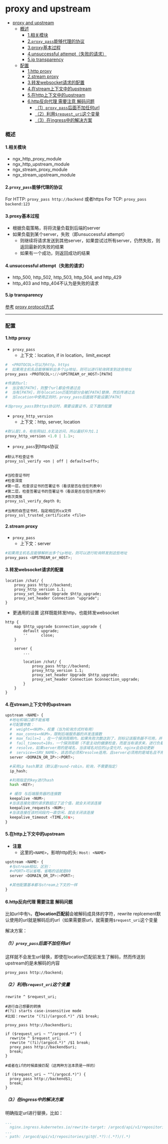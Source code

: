 # proxy and upstream

<!-- @import "[TOC]" {cmd="toc" depthFrom=1 depthTo=6 orderedList=false} -->
<!-- code_chunk_output -->

- [proxy and upstream](#proxy-and-upstream)
    - [概述](#概述)
      - [1.相关模块](#1相关模块)
      - [2.`proxy_pass`能够代理的协议](#2proxy_pass能够代理的协议)
      - [3.proxy基本过程](#3proxy基本过程)
      - [4.unsuccessful attempt（失败的请求）](#4unsuccessful-attempt失败的请求)
      - [5.ip transparency](#5ip-transparency)
    - [配置](#配置)
      - [1.http proxy](#1http-proxy)
      - [2.stream proxy](#2stream-proxy)
      - [3.转发websocket请求的配置](#3转发websocket请求的配置)
      - [4.在stream上下文中的upstream](#4在stream上下文中的upstream)
      - [5.在http上下文中的upstream](#5在http上下文中的upstream)
      - [6.http反向代理 需要注意 解码问题](#6http反向代理-需要注意-解码问题)
        - [（1）`proxy_pass`后面不加任何url](#1proxy_pass后面不加任何url)
        - [（2）利用`$request_uri`这个变量](#2利用request_uri这个变量)
        - [（3）在ingress中的解决方案](#3在ingress中的解决方案)

<!-- /code_chunk_output -->

### 概述

#### 1.相关模块
* ngx_http_proxy_module
* ngx_http_upstream_module
* ngx_stream_proxy_module
* ngx_stream_upstream_module

#### 2.`proxy_pass`能够代理的协议
For HTTP: `proxy_pass http://backend` 或者https
For TCP: `proxy_pass backend:123`

#### 3.proxy基本过程
* 根据负载策略，将将流量负载到后端的server
* 如果负载到某个server，失败（即unsuccessful attempt）
  * 则继续将请求发送到其他server，如果尝试过所有server，仍然失败，则返回最新的失败的结果
  * 如果有一个成功，则返回成功的结果

#### 4.unsuccessful attempt（失败的请求）
* http_500, http_502, http_503, http_504, and http_429
* http_403 and http_404不认为是失败的请求

#### 5.ip transparency
[参考](https://www.nginx.com/blog/ip-transparency-direct-server-return-nginx-plus-transparent-proxy/)
[proxy protocol方式](https://docs.nginx.com/nginx/admin-guide/load-balancer/using-proxy-protocol/?_ga=2.229775452.1571476713.1652681920-1927445333.1652432980)

***

### 配置

#### 1.http proxy
* `proxy_pass`
  * 上下文：location, if in location，limit_except

```python
#  <PROTOCOL>可以为http、https
#  如果用主机名且能够解析出多个ip地址，则可以进行轮询转发到这些地址
proxy_pass <PROTOCOL>://<UPSTREAM_or_HOST>[PATH]

#传递的url:
#  当没有[PATH]，则整个url都会传递过去
#  当有[PATH]，则与location匹配的部分会被[PATH]替换，然后传递过去
#  当location中使用正则时，proxy_pass后面就不能设置[PATH]

#当proxy_pass到https协议时，需要设置证书，见下面的配置
```

* `proxy_http_version`
  * 上下文：http, server, location
```python
#默认是1.0，有些网站1.0无法访问，所以最好升为1.1
proxy_http_version <1.0 | 1.1>;
```

* `proxy_pass`到https协议     
```shell
#默认不检查证书
proxy_ssl_verify <on | off | default=off>;


#当检查证书时
#检查深度
#第一层，检查该证书的签署证书（看该是否在信任列表中）
#第二层，检查签署证书的签署证书（看该是否在信任列表中）
#依次类推
proxy_ssl_verify_depth 0;   

#当用的自签证书时，指定相应的ca文件
proxy_ssl_trusted_certificate <file>
```

#### 2.stream proxy

* `proxy_pass`
  * 上下文：server
```python
#如果用主机名且能够解析出多个ip地址，则可以进行轮询转发到这些地址
proxy_pass <UPSTREAM_or_HOST>;
```

#### 3.转发websocket请求的配置
```shell
location /chat/ {
    proxy_pass http://backend;
    proxy_http_version 1.1;
    proxy_set_header Upgrade $http_upgrade;
    proxy_set_header Connection "upgrade";
}
```

* 更通用的设置
这样既能转发http，也能转发websocket
```shell
http {
    map $http_upgrade $connection_upgrade {
        default upgrade;
        ''      close;
    }

    server {
        ...

        location /chat/ {
            proxy_pass http://backend;
            proxy_http_version 1.1;
            proxy_set_header Upgrade $http_upgrade;
            proxy_set_header Connection $connection_upgrade;
        }
    }
}
```

#### 4.在stream上下文中的upstream
```python
upstream <NAME> {
  #地址和端口都不能省略
  #可配置参数：
  #  weight=<NUM>，权重（当为轮询方式时有用）
  #  max_conns=<NUM>，限制后端服务器的并发连接数
  #  max_fails=1 ，在一个探测周期内，如果失败次数达到了，则标记该服务器不可用，并等待下一个周期再检测（如果为0，标记该服务器一直可用）
  #  fail_timeout=10s，一个探测周期（不是主动的健康检查，而是当有请求来，进行负载时）
  #  resolve，如果server用的是域名，当该域名对应的ip变化时，nginx会自动更新
  #  service=<SRV_NAME>，该选项必须和resolve连用，且server必须用的是域名且不用指定端口，因为该配置会去DNS的SRV记录中找到名为<SRV_NAME>的port
  server <DOMAIN_OR_IP>:<PORT>;

  #采用ip hash算法（默认是round-robin，轮询，不需要指定）
  ip_hash;

  #利用指定的key进行hash
  hash <KEY>;

  # 缓存 与后端服务器的连接数
  keepalive <NUM>;
  #当该连接处理的请求数超过了这个值，就会关闭该连接
  keepalive_requests <NUM>;
  #当该连接在该时间段内一直空闲，就会关闭该连接
  keepalive_timeout <TIME,60s>;
}
```

#### 5.在http上下文中的upstream

* **注意**
  * 这里的`<NAME>`，影响http的头: `Host: <NAME>`
  
```python
upstream <NAME> {
  #与stream相似，区别：
  #<PORT>可以省略，省略的话就是80
  server <DOMAIN_OR_IP>:<PORT>;

  #其他配置基本都与stream上下文的一样
}
```

#### 6.http反向代理 需要注意 解码问题
比如url中有`%`，**在location匹配前**会被解码成具体的字符，rewrite replcement默认使用的url就是解码后的url（如果需要原url，就需要用`$request_uri`这个变量

解决方案：

##### （1）`proxy_pass`后面不加任何url
这样就不会发生url替换，即使在location匹配前发生了解码，然而传送到upstream的是未解码的内容
```shell
proxy_pass http://backend;
```

##### （2）利用`$request_uri`这个变量
```shell
rewrite ^ $request_uri;

#进行自己想要的转换
#(?i) starts case-insensitive mode
#比如：rewrite "(?i)/(argocd.*)" /$1 break;

proxy_pass http://backend$uri;
```


```shell
if ($request_uri ~ "^/argocd.*") {
  rewrite ^ $request_uri;
  rewrite "(?i)/(argocd.*)" /$1 break;
  proxy_pass http://backend$uri;
  break;
}

#或者在if的时候直接匹配（这两种方法本质是一样的）

if ($request_uri ~ "^(/argocd.*)") {
  proxy_pass http://backend$1;
  break;
}
```


##### （3）在ingress中的解决方案
明确指定url进行替换，比如：
```yaml
...
  nginx.ingress.kubernetes.io/rewrite-target: /argocd/api/v1/repositories/git%40$1%3A$2%2F$3
...
- path: /argocd/api/v1/repositories/git@(.*?):(.*?)/(.*)
```
